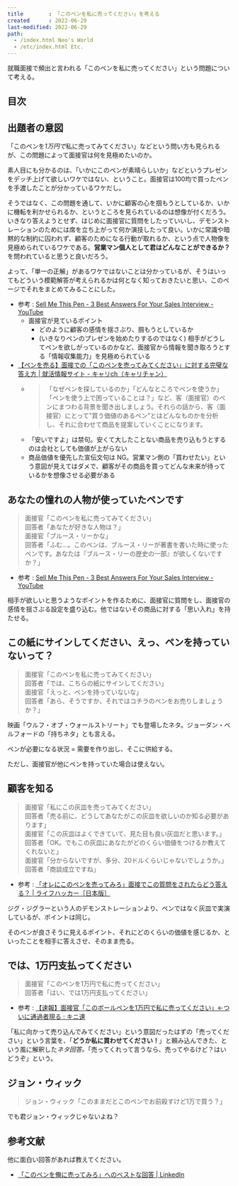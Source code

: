 ```yaml
---
title        : 「このペンを私に売ってください」を考える
created      : 2022-06-29
last-modified: 2022-06-29
path:
  - /index.html Neo's World
  - /etc/index.html Etc.
---
```


就職面接で頻出と言われる「このペンを私に売ってください」という問題について考える。


## 目次


## 出題者の意図

「このペンを*1万円で*私に売ってみてください」などという問い方も見られるが、この問題によって面接官は何を見極めたいのか。

素人目にも分かるのは、「いかにこのペンが素晴らしいか」などというプレゼンをデッチ上げて欲しいワケではない、ということ。面接官は100均で買ったペンを手渡したことが分かっているワケだし。

そうではなく、この問題を通して、いかに顧客の心を掴もうとしているか、いかに機転を利かせられるか、というところを見られているのは想像が付くだろう。いきなり答えようとせず、はじめに面接官に質問をしたっていいし、デモンストレーションのためには席を立ち上がって何か演技したって良い。いかに常識や暗黙的な制約に囚われず、顧客のためになる行動が取れるか、という点で人物像を見極められているワケである。**営業マン個人として君はどんなことができるか？** を問われていると思うと良いだろう。

よって、「単一の正解」があるワケではないことは分かっているが、そうはいってもどういう模範解答が考えられるかは何となく知っておきたいと思い、このページでそれをまとめてみることにした。

- 参考 : [Sell Me This Pen - 3 Best Answers For Your Sales Interview - YouTube](https://www.youtube.com/watch?v=4V2rGGSfcfk)
  - 面接官が見ているポイント
      - どのように顧客の感情を揺さぶり、掴もうとしているか
      - (いきなりペンのプレゼンを始めたりするのではなく) 相手がどうしてペンを欲しがっているのかなど、面接官から情報を聞き取ろうとする「情報収集能力」を見極められている
- [【ペンを売る】面接での「このペンを売ってみてください」に対する完璧な答え方 | 就活情報サイト - キャリch（キャリチャン）](https://career-ch.com/column/22861)
  - > 「なぜペンを探しているのか」「どんなところでペンを使うか」「ペンを使う上で困っていることは？」など、客（面接官）のペンにまつわる背景を聞き出しましょう。それらの話から、客（面接官）にとって”買う価値のあるペン”とはどんなものかを分析し、それに合わせて商品を提案していくことになります。
  - 「安いですよ」は禁句。安くて大したことない商品を売り込もうとするのは会社としても価値が上がらない
  - 商品価値を優先した宣伝文句は NG。営業マン側の「買わせたい」という意図が見えてはダメで、顧客がその商品を買ってどんな未来が待っているかを想像させる必要がある
  


## あなたの憧れの人物が使っていたペンです

> 面接官「このペンを私に売ってみてください」  
> 回答者「あなたが好きな人物は？」  
> 面接官「ブルース・リーかな」  
> 回答者「ふむ…。このペンは、ブルース・リーが著書を書いた時に使ったペンです。あなたは『ブルース・リーの歴史の一部』が欲しくないですか？」

- 参考 : [Sell Me This Pen - 3 Best Answers For Your Sales Interview - YouTube](https://www.youtube.com/watch?v=4V2rGGSfcfk)

相手が欲しいと思うようなポイントを作るために、面接官に質問をし、面接官の感情を揺さぶる設定を盛り込む。他ではないその商品に対する「思い入れ」を持たせる。


## この紙にサインしてください、えっ、ペンを持っていないって？

> 面接官「このペンを私に売ってみてください」  
> 回答者「では、こちらの紙にサインしてください」  
> 面接官「えっと、ペンを持っていないな」  
> 回答者「あら、そうですか、それではコチラのペンをお売りしましょうか？」

映画「ウルフ・オブ・ウォールストリート」でも登場したネタ。ジョーダン・ベルフォードの「持ちネタ」とも言える。

ペンが必要になる状況 = 需要を作り出し、そこに供給する。

ただし、面接官が他にペンを持っていた場合は使えない。


## 顧客を知る

> 面接官「私にこの灰皿を売ってみてください」  
> 回答者「売る前に、どうしてあなたがこの灰皿を欲しいのか知る必要があります」  
> 面接官「この灰皿はよくできていて、見た目も良い灰皿だと思います。」  
> 回答者「OK。でもこの灰皿にあなたがどのくらい価値をつけるか教えてくれないと」  
> 面接官「分からないですが、多分、20ドルくらいじゃないでしょうか。」  
> 回答者「商談成立ですね」

- 参考 : [「オレにこのペンを売ってみろ」面接でこの質問をされたらどう答える？ | ライフハッカー［日本版］](https://www.lifehacker.jp/article/160901sell_me_this/)

ジグ・ジグラーという人のデモンストレーションより、ペンではなく灰皿で実演しているが、ポイントは同じ。

そのペンが良さそうに見えるポイント、それにどのくらいの価値を感じるか、といったことを相手に答えさせ、そのまま売る。


## では、1万円支払ってください

> 面接官「このペンを1万円で私に売ってください」  
> 回答者「はい、では1万円支払ってください」

- 参考 : [【速報】面接官「このボールペンを1万円で私に売ってください」←ついに通過者現る : キニ速](http://blog.livedoor.jp/kinisoku/archives/5346720.html)

「私に向かって売り込んでみてください」という意図だったはずの「売ってください」という言葉を、「**どうか私に買わせてください！**」と頼み込んできた、という風に解釈した*ネタ回答。*「売ってくれって言うなら、売ってやるけど？はいどうぞ」という。


## ジョン・ウィック

> ジョン・ウィック「このままだとこのペンでお前殺すけど1万で買う？」

でも君ジョン・ウィックじゃないよね？


## 参考文献

他に面白い回答があれば教えてください。

- [「このペンを俺に売ってみろ」へのベストな回答 | LinkedIn](https://www.linkedin.com/pulse/%E3%81%93%E3%81%AE%E3%83%9A%E3%83%B3%E3%82%92%E4%BF%BA%E3%81%AB%E5%A3%B2%E3%81%A3%E3%81%A6%E3%81%BF%E3%82%8D%E3%81%B8%E3%81%AE%E3%83%99%E3%82%B9%E3%83%88%E3%81%AA%E5%9B%9E%E7%AD%94-akito-sato/?originalSubdomain=jp)
